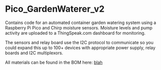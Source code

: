 # Pico_GardenWaterer_v2
Contains code for an automated container garden watering system using a Raspberry Pi Pico and Chirp moisture sensors.  Moisture levels and pump activity are uploaded to a ThingSpeak.com dashboard for monitoring.

The sensors and relay board use the I2C protocol to communicate so you could expand this up to 100+ devices with appropriate power supply, relay boards and I2C multiplexors.

All materials can be found in the BOM here:  [blah](https://github.com/TazwellJ/Pico_GardenWaterer_v2/blob/main/BOM.txt)
